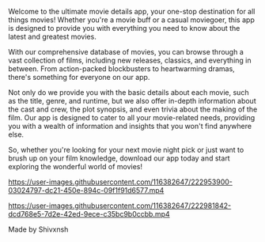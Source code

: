 Welcome to the ultimate movie details app, your one-stop destination for all things movies! Whether you're a movie buff or a casual moviegoer, this app is designed to provide you with everything you need to know about the latest and greatest movies.

With our comprehensive database of movies, you can browse through a vast collection of films, including new releases, classics, and everything in between. From action-packed blockbusters to heartwarming dramas, there's something for everyone on our app.

Not only do we provide you with the basic details about each movie, such as the title, genre, and runtime, but we also offer in-depth information about the cast and crew, the plot synopsis, and even trivia about the making of the film. Our app is designed to cater to all your movie-related needs, providing you with a wealth of information and insights that you won't find anywhere else.

So, whether you're looking for your next movie night pick or just want to brush up on your film knowledge, download our app today and start exploring the wonderful world of movies!






https://user-images.githubusercontent.com/116382647/222953900-03024797-dc21-450e-894c-09f1f91d6577.mp4

https://user-images.githubusercontent.com/116382647/222981842-dcd768e5-7d2e-42ed-9ece-c35bc9b0ccbb.mp4







Made by Shivxnsh

